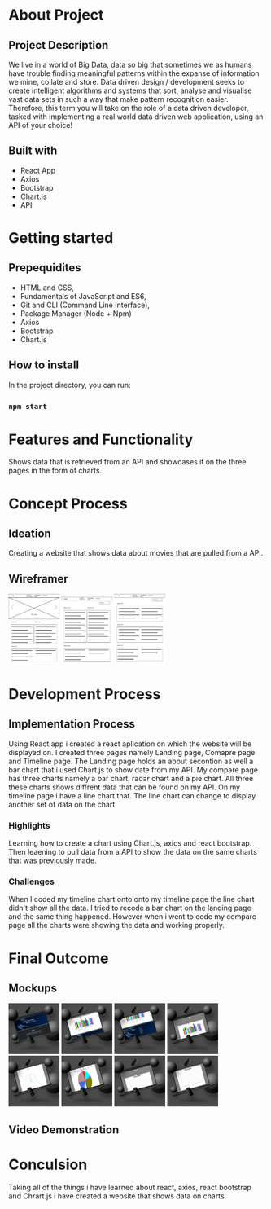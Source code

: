 # About Project
## Project Description
We live in a world of Big Data, data so big that sometimes we as humans have trouble finding meaningful patterns within the expanse of information we mine, collate and store. Data driven design / development seeks to create intelligent algorithms and systems that sort, analyse and visualise vast data sets in such a way that make pattern recognition easier. Therefore, this term you will take on the role of a data driven developer, tasked with implementing a real
world data driven web application, using an API of your choice!

## Built with
* React App
* Axios 
* Bootstrap
* Chart.js
* API

# Getting started
## Prepequidites
* HTML and CSS, 
* Fundamentals of JavaScript and ES6, 
* Git and CLI (Command Line Interface), 
* Package Manager (Node + Npm)
* Axios 
* Bootstrap
* Chart.js

## How to install
In the project directory, you can run:
### `npm start`

# Features and Functionality
Shows data that is retrieved from an API and showcases it on the three pages in the form of charts.

# Concept Process
## Ideation
Creating a website that shows data about movies that are pulled from a API.
## Wireframer
<!-- Images-->
<img src="src/images/Homepage.jpg" width="100">
<img src="src/images/Comparaion_page.jpg" width="100">
<img src="src/images/Timeline_page.jpg" width="100">

# Development Process
## Implementation Process
Using React app i created a react aplication on which the website will be displayed on. I created three pages namely Landing page, Comapre page and Timeline page. The Landing page holds an about secontion as well a bar chart that i used Chart.js to show date from my API. My compare page has three charts namely a bar chart, radar chart and a pie chart. All three these charts shows diffrent data that can be found on my API. On my timeline page i have a line chart that. The line chart can change to display another set of data on the chart.

### Highlights
Learning how to create a chart using Chart.js, axios and react bootstrap. Then leaening to pull data from a API to show the data on the same charts that was previously made.

### Challenges
When I coded my timeline chart onto onto my timeline page the line chart didn't show all the data. I tried to recode a bar chart on the landing page and the same thing happened. However when i went to code my compare page all the charts were showing the data and working properly.

# Final Outcome
## Mockups
<!-- Images-->
<img src="src/images/Landing1.jpg" width="100">
<img src="src/images/Landing2.jpg" width="100">
<img src="src/images/Landing3.jpg" width="100">
<img src="src/images/Compare1.jpg" width="100">
<img src="src/images/Compare2.jpg" width="100">
<img src="src/images/Comapare3.jpg" width="100">
<img src="src/images/Timeline1.jpg" width="100">
<img src="src/images/Timeline2.jpg" width="100">

## Video Demonstration
<!-- Video-->


# Conculsion
Taking all of the things i have learned about react, axios, react bootstrap and Chrart.js i have created a website that shows data on charts.
